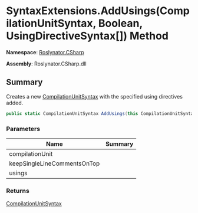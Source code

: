 # SyntaxExtensions\.AddUsings\(CompilationUnitSyntax, Boolean, UsingDirectiveSyntax\[\]\) Method

**Namespace**: [Roslynator.CSharp](../../README.md)

**Assembly**: Roslynator\.CSharp\.dll

## Summary

Creates a new [CompilationUnitSyntax](https://docs.microsoft.com/en-us/dotnet/api/microsoft.codeanalysis.csharp.syntax.compilationunitsyntax) with the specified using directives added\.

```csharp
public static CompilationUnitSyntax AddUsings(this CompilationUnitSyntax compilationUnit, bool keepSingleLineCommentsOnTop, params UsingDirectiveSyntax[] usings)
```

### Parameters

| Name | Summary |
| ---- | ------- |
| compilationUnit | |
| keepSingleLineCommentsOnTop | |
| usings | |

### Returns

[CompilationUnitSyntax](https://docs.microsoft.com/en-us/dotnet/api/microsoft.codeanalysis.csharp.syntax.compilationunitsyntax)

